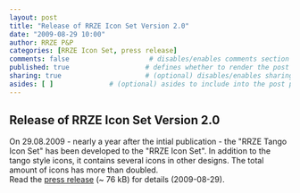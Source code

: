 ```yaml
---
layout: post
title: "Release of RRZE Icon Set Version 2.0"
date: "2009-08-29 10:00"
author: RRZE P&P
categories: [RRZE Icon Set, press release]
comments: false                    # disables/enables comments section for the post
published: true                   # defines whether to render the post in 'generate' mode
sharing: true                     # (optional) disables/enables sharing options for the post, 'true' is by default
asides: [ ]              # (optional) asides to include into the post page, all asides are included by default
---
```


<!--more-->

<h2>Release of RRZE Icon Set Version 2.0</h2>
						
<p>
On 29.08.2009 - nearly a year after the intial publication - the "RRZE Tango Icon Set" has been developed to the "RRZE Icon Set".
In addition to the tango style icons, it contains several icons in other designs. The total amount of icons has more than doubled.<br />
Read the <!-- TODO --><a href="files/pr_RRZE-Icon-Set_2.0.pdf">press release</a> (~ 76 kB) for details (2009-08-29). </p>